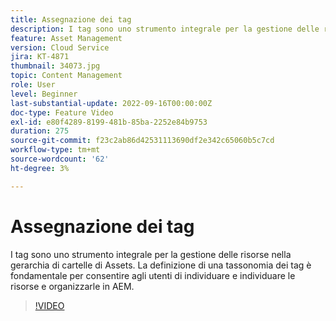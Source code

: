 ```yaml
---
title: Assegnazione dei tag
description: I tag sono uno strumento integrale per la gestione delle risorse nella gerarchia di cartelle di Assets. La definizione di una tassonomia dei tag è fondamentale per consentire agli utenti di individuare e individuare le risorse e organizzarle in AEM.
feature: Asset Management
version: Cloud Service
jira: KT-4871
thumbnail: 34073.jpg
topic: Content Management
role: User
level: Beginner
last-substantial-update: 2022-09-16T00:00:00Z
doc-type: Feature Video
exl-id: e80f4289-8199-481b-85ba-2252e84b9753
duration: 275
source-git-commit: f23c2ab86d42531113690df2e342c65060b5c7cd
workflow-type: tm+mt
source-wordcount: '62'
ht-degree: 3%

---
```


# Assegnazione dei tag

I tag sono uno strumento integrale per la gestione delle risorse nella gerarchia di cartelle di Assets. La definizione di una tassonomia dei tag è fondamentale per consentire agli utenti di individuare e individuare le risorse e organizzarle in AEM.

>[!VIDEO](https://video.tv.adobe.com/v/34073?quality=12&learn=on)
